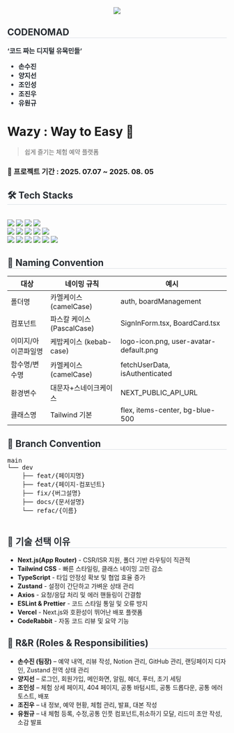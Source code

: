 <div align= "center">
  <img src="https://capsule-render.vercel.app/api?type=waving&color=random&height=180&text=CODENOMAD&animation=twinkling&fontColor=ffffff&fontSize=70" />
</div>

<div style="text-align: left;"> 
  <h2 style="border-bottom: 1px solid #d8dee4; color: #282d33;"> CODENOMAD </h2>  
  <div style="font-weight: 700; font-size: 15px; text-align: left; color: #282d33;">
    ‘코드 짜는 디지털 유목민들’
    <ul>
      <li>손수진</li>
      <li>양지선</li>
      <li>조인성</li>
      <li>조진우</li>
      <li>유원규</li>
    </ul>
  </div> 
</div>

# Wazy : Way to Easy 🌸

> 쉽게 즐기는 체험 예약 플랫폼

### 📅 프로젝트 기간 : 2025. 07.07 ~ 2025. 08. 05

<div style="text-align: left;">
  <h2 style="border-bottom: 1px solid #d8dee4; color: #282d33;"> 🛠️ Tech Stacks </h2> <br> 
  <div style="text-align: left;">
    <img src="https://img.shields.io/badge/Next.js-000000?style=flat&logo=Next.js&logoColor=white">
    <img src="https://img.shields.io/badge/Vercel-000000?style=flat&logo=Vercel&logoColor=white">
    <img src="https://img.shields.io/badge/TailwindCSS-06B6D4?style=flat&logo=TailwindCSS&logoColor=white">
    <img src="https://img.shields.io/badge/Eslint-4B32C3?style=flat&logo=Eslint&logoColor=white"><br/>
    <img src="https://img.shields.io/badge/Github-181717?style=flat&logo=Github&logoColor=white">
    <img src="https://img.shields.io/badge/Git-F05032?style=flat&logo=Git&logoColor=white">
    <img src="https://img.shields.io/badge/Discord-5865F2?style=flat&logo=Discord&logoColor=white">
    <img src="https://img.shields.io/badge/Notion-000000?style=flat&logo=Notion&logoColor=white">
    <img src="https://img.shields.io/badge/Prettier-F7B93E?style=flat&logo=Prettier&logoColor=white"><br/>
    <img src="https://img.shields.io/badge/React-61DAFB?style=flat&logo=React&logoColor=white">
    <img src="https://img.shields.io/badge/Figma-F24E1E?style=flat&logo=Figma&logoColor=white">
    <img src="https://img.shields.io/badge/Javascript-F7DF1E?style=flat&logo=Javascript&logoColor=white">
    <img src="https://img.shields.io/badge/React-Hook-Form?style=flat&logo=ReactHookForm&logoColor=white&color=%23EC5990">
    <img src="https://img.shields.io/badge/axios-5A29E4?style=flat&logo=axios&logoColor=white">
    <img src="https://img.shields.io/badge/Zod-3E67B1%3Fstyle%3Dflat%26logo%3DZod%26logoColor=white?style=flat&color=%233E67B1">
  </div>
</div>

<div style="text-align: left;">
  <h2 style="border-bottom: 1px solid #d8dee4; color: #282d33;">📂 Naming Convention</h2>

| 대상                | 네이밍 규칙                | 예시                                   |
| ------------------- | -------------------------- | -------------------------------------- |
| 폴더명              | 카멜케이스 (camelCase)     | auth, boardManagement                  |
| 컴포넌트            | 파스칼 케이스 (PascalCase) | SignInForm.tsx, BoardCard.tsx          |
| 이미지/아이콘파일명 | 케밥케이스 (kebab-case)    | logo-icon.png, user-avatar-default.png |
| 함수명/변수명       | 카멜케이스 (camelCase)     | fetchUserData, isAuthenticated         |
| 환경변수            | 대문자+스네이크케이스      | NEXT_PUBLIC_API_URL                    |
| 클래스명            | Tailwind 기본              | flex, items-center, bg-blue-500        |

</div>

<div style="text-align: left;">
  <h2 style="border-bottom: 1px solid #d8dee4; color: #282d33;">🌱 Branch Convention</h2>

  <pre>
main
└── dev
    ├── feat/{페이지명}
    ├── feat/{페이지-컴포넌트}
    ├── fix/{버그설명}
    ├── docs/{문서설명}
    └── refac/{이름}
  </pre>
</div>

<div style="text-align: left;">
  <h2 style="border-bottom: 1px solid #d8dee4; color: #282d33;">🧠 기술 선택 이유</h2>

  <ul>
    <li><strong>Next.js(App Router)</strong> - CSR/ISR 지원, 폴더 기반 라우팅이 직관적</li>
    <li><strong>Tailwind CSS</strong> - 빠른 스타일링, 클래스 네이밍 고민 감소</li>
    <li><strong>TypeScript</strong> - 타입 안정성 확보 및 협업 효율 증가</li>
    <li><strong>Zustand</strong> - 설정이 간단하고 가벼운 상태 관리</li>
    <li><strong>Axios</strong> - 요청/응답 처리 및 에러 핸들링이 간결함</li>
    <li><strong>ESLint & Prettier</strong> - 코드 스타일 통일 및 오류 방지</li>
    <li><strong>Vercel</strong> - Next.js와 호환성이 뛰어난 배포 플랫폼</li>
    <li><strong>CodeRabbit</strong> - 자동 코드 리뷰 및 요약 기능</li>
  </ul>
</div>

<div style="text-align: left;">
  <h2 style="border-bottom: 1px solid #d8dee4; color: #282d33;">👥 R&R (Roles & Responsibilities)</h2>

  <ul>
    <li><strong>손수진 (팀장)</strong> – 예약 내역, 리뷰 작성, Notion 관리, GitHub 관리, 랜딩페이지 디자인, Zustand 전역 상태 관리</li>
    <li><strong>양지선</strong> – 로그인, 회원가입, 메인화면, 알림, 헤더, 푸터, 초기 세팅</li>
    <li><strong>조인성</strong> – 체험 상세 페이지, 404 페이지, 공통 바텀시트, 공통 드롭다운, 공통 에러 토스트, 배포</li>
    <li><strong>조진우</strong> – 내 정보, 예약 현황, 체험 관리, 발표, 대본 작성</li>
    <li><strong>유원규</strong> – 내 체험 등록, 수정,공통 인풋 컴포넌트,취소하기 모달, 리드미 초안 작성, 소감 발표</li>
  </ul>
</div>
